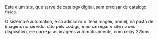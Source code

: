 Este é um site, que serve de catalogo digital, sem precisar de catalogo fisico.

O sistema é automatico, é só adicionar o item(imagen, nome), na pasta de imagens no servidor dito pelo codigo, e ao carregar o site no seu dispositivo, ele carrega as imagens automaticamente, com delay 225ms
